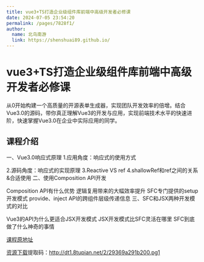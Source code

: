```yaml
---
title: vue3+TS打造企业级组件库前端中高级开发者必修课
date: 2024-07-05 23:54:20
permalink: /pages/7828f1/
author: 
  name: 北鸟南游
  link: https://shenshuai89.github.io/
---
```

# vue3+TS打造企业级组件库前端中高级开发者必修课
从0开始构建一个高质量的开源表单生成器，实现团队开发效率的倍增。结合Vue3.0的源码，带你真正理解Vue3的开发与应用，实现前端技术水平的快速进阶，快速掌握Vue3.0在企业中实际应用的同学。
## 课程介绍
一、Vue3.0响应式原理
1.应用角度：响应式的使用方式

2.源码角度：响应式的实现原理
3.Reactive VS ref
4.shallowRef和ref之间的关系&合适使用
二、使用Composition API开发

Composition API有什么优势
逻辑复用带来的大幅效率提升
SFC专门提供的setup开发模式
provide、inject API的跨组件层级传递信息
三、SFC和JSX两种开发模式的对比

Vue3的API为什么更适合JSX开发模式
JSX开发模式比SFC灵活在哪里
SFC到底做了什么神奇的事情

[课程原地址](https://coding.imooc.com/class/466.html)

[资源下载](https://pan.baidu.com/s/1_yzn44BlpKCXssWpwYHr7A)提取码：http://dt1.8tupian.net/2/29369a291b200.pg1